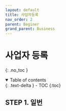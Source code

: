 ```yaml
---
layout: default
title: 사업자등록
nav_order: 2
parent: Beginer
grand_parent: Business
---
```


# 사업자 등록
{: .no_toc }

<details open markdown="block">
  <summary>
    Table of contents
  </summary>
  {: .text-delta }
- TOC
{:toc}
</details>
<!------------------------------------ STEP ------------------------------------>

## STEP 1. 일번
